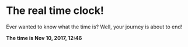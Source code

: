 # The real time clock!

Ever wanted to know what the time is? Well, your journey is about to end!

**The time is Nov 10, 2017, 12:46**